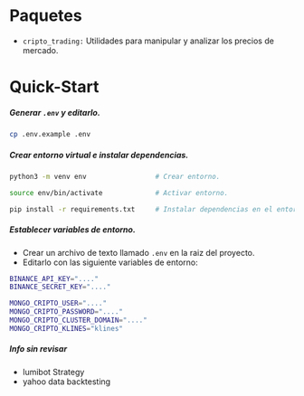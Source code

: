 # Paquetes
- `cripto_trading:` Utilidades para manipular y analizar los precios de mercado.


# Quick-Start
##### Generar `.env` y editarlo.
```bash
cp .env.example .env
```

##### Crear entorno virtual e instalar dependencias.
```bash
python3 -m venv env                 # Crear entorno.

source env/bin/activate             # Activar entorno.

pip install -r requirements.txt     # Instalar dependencias en el entorno.
```

##### Establecer variables de entorno.
- Crear un archivo de texto llamado `.env` en la raiz del proyecto.
- Editarlo con las siguiente variables de entorno:
```bash
BINANCE_API_KEY="...."
BINANCE_SECRET_KEY="...."

MONGO_CRIPTO_USER="...."
MONGO_CRIPTO_PASSWORD="...."
MONGO_CRIPTO_CLUSTER_DOMAIN="...."
MONGO_CRIPTO_KLINES="klines"
```

##### Info sin revisar
- lumibot Strategy
- yahoo data backtesting

